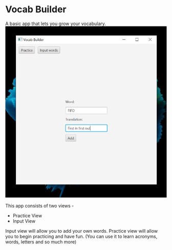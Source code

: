 # Vocab Builder

A basic app that lets you grow your vocabulary.
![inputView](inputView.png)

This app consists of two views -
  * Practice View
  * Input View

Input view will allow you to add your own words. 
Practice view will allow you to begin practicing and have fun.
(You can use it to learn acronyms, words, letters and so much more)
